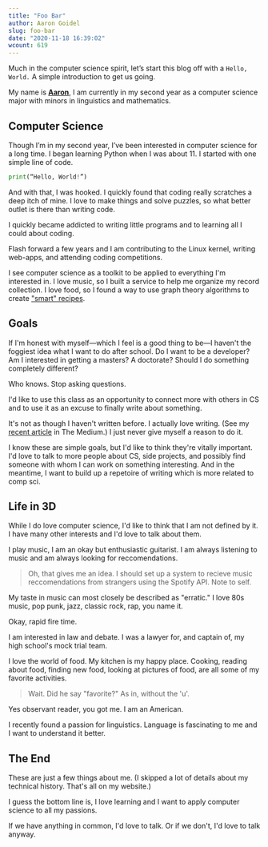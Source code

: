 ```yaml
---
title: "Foo Bar"
author: Aaron Goidel
slug: foo-bar
date: "2020-11-18 16:39:02"
wcount: 619
---
```


Much in the computer science spirit, let’s start this blog off with a `Hello, World.` A simple introduction to get us going.

My name is **[Aaron](https://aarongoidel.com)**, I am currently in my second year as a computer science major with minors in linguistics and mathematics.

## Computer Science

Though I’m in my second year, I’ve been interested in computer science for a long time. I began learning Python when I was about 11. I started with one simple line of code.

```Python
print(“Hello, World!”)
```

And with that, I was hooked. I quickly found that coding really scratches a deep itch of mine. I love to make things and solve puzzles, so what better outlet is there than writing code.

I quickly became addicted to writing little programs and to learning all I could about coding.

Flash forward a few years and I am contributing to the Linux kernel, writing web-apps, and attending coding competitions.

I see computer science as a toolkit to be applied to everything I'm interested in. I love music, so I built a service to help me organize my record collection. I love food, so I found a way to use graph theory algorithms to create ["smart" recipes](https://drive.google.com/file/d/1YLgMlzvnbArIr9LzbBFW_8mz3cYfklmy/view).

## Goals

If I'm honest with myself&mdash;which I feel is a good thing to be&mdash;I haven't the foggiest idea what I want to do after school. Do I want to be a developer? Am I interested in getting a masters? A doctorate? Should I do something completely different?

Who knows. Stop asking questions.

I'd like to use this class as an opportunity to connect more with others in CS and to use it as an excuse to finally write about something.

It's not as though I haven't written before. I actually love writing. (See my [recent article](https://themedium.ca/comment/clearing-the-mental-fogg-and-getting-things-done/) in The Medium.) I just never give myself a reason to do it.

I know these are simple goals, but I'd like to think they're vitally important. I'd love to talk to more people about CS, side projects, and possibly find someone with whom I can work on something interesting. And in the meantime, I want to build up a repetoire of writing which is more related to comp sci.

## Life in 3D

While I do love computer science, I'd like to think that I am not defined by it. I have many other interests and I'd love to talk about them.

I play music, I am an okay but enthusiastic guitarist. I am always listening to music and am always looking for reccomendations.

> Oh, that gives me an idea. I should set up a system to recieve music reccomendations from strangers using the Spotify API. Note to self.

My taste in music can most closely be described as "erratic." I love 80s music, pop punk, jazz, classic rock, rap, you name it.

Okay, rapid fire time.

I am interested in law and debate. I was a lawyer for, and captain of, my high school's mock trial team.

I love the world of food. My kitchen is my happy place. Cooking, reading about food, finding new food, looking at pictures of food, are all some of my favorite activities.

> Wait. Did he say "favorite?" As in, without the 'u'.

Yes observant reader, you got me. I am an American.

I recently found a passion for linguistics. Language is fascinating to me and I want to understand it better.

## The End

These are just a few things about me. (I skipped a lot of details about my technical history. That's all on my website.)

I guess the bottom line is, I love learning and I want to apply computer science to all my passions.

If we have anything in common, I'd love to talk. Or if we don't, I'd love to talk anyway.
